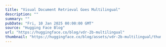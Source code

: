 ```yaml
---
title: "Visual Document Retrieval Goes Multilingual"
description: ""
summary: ""
pubDate: "Fri, 10 Jan 2025 00:00:00 GMT"
source: "Hugging Face Blog"
url: "https://huggingface.co/blog/vdr-2b-multilingual"
thumbnail: "https://huggingface.co/blog/assets/vdr-2b-multilingual/thumbnail.png"
---
```


